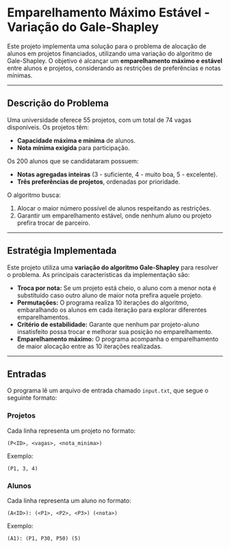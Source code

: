 
# Emparelhamento Máximo Estável - Variação do Gale-Shapley

Este projeto implementa uma solução para o problema de alocação de alunos em projetos financiados, utilizando uma variação do algoritmo de Gale-Shapley. O objetivo é alcançar um **emparelhamento máximo e estável** entre alunos e projetos, considerando as restrições de preferências e notas mínimas.

---

## **Descrição do Problema**

Uma universidade oferece 55 projetos, com um total de 74 vagas disponíveis. Os projetos têm:
- **Capacidade máxima e mínima** de alunos.
- **Nota mínima exigida** para participação.

Os 200 alunos que se candidataram possuem:
- **Notas agregadas inteiras** (3 - suficiente, 4 - muito boa, 5 - excelente).
- **Três preferências de projetos**, ordenadas por prioridade.

O algoritmo busca:
1. Alocar o maior número possível de alunos respeitando as restrições.
2. Garantir um emparelhamento estável, onde nenhum aluno ou projeto prefira trocar de parceiro.

---

## **Estratégia Implementada**

Este projeto utiliza uma **variação do algoritmo Gale-Shapley** para resolver o problema. As principais características da implementação são:

- **Troca por nota:** Se um projeto está cheio, o aluno com a menor nota é substituído caso outro aluno de maior nota prefira aquele projeto.
- **Permutações:** O programa realiza 10 iterações do algoritmo, embaralhando os alunos em cada iteração para explorar diferentes emparelhamentos.
- **Critério de estabilidade:** Garante que nenhum par projeto-aluno insatisfeito possa trocar e melhorar sua posição no emparelhamento.
- **Emparelhamento máximo:** O programa acompanha o emparelhamento de maior alocação entre as 10 iterações realizadas.

---

## **Entradas**

O programa lê um arquivo de entrada chamado `input.txt`, que segue o seguinte formato:

### **Projetos**
Cada linha representa um projeto no formato:
```
(P<ID>, <vagas>, <nota_minima>)
```
Exemplo:
```
(P1, 3, 4)
```

### **Alunos**
Cada linha representa um aluno no formato:
```
(A<ID>): (<P1>, <P2>, <P3>) (<nota>)
```
Exemplo:
```
(A1): (P1, P30, P50) (5)
```

